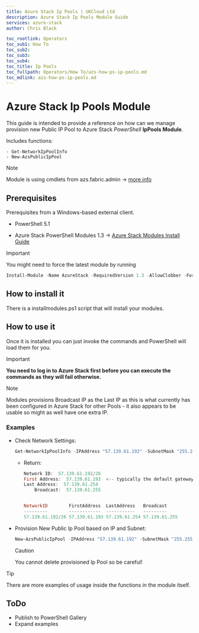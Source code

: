 ```yaml
---
title: Azure Stack Ip Pools | UKCloud Ltd
description: Azure Stack Ip Pools Module Guide
services: azure-stack
author: Chris Black

toc_rootlink: Operators
toc_sub1: How To
toc_sub2:
toc_sub3:
toc_sub4:
toc_title: Ip Pools
toc_fullpath: Operators/How To/azs-how-ps-ip-pools.md
toc_mdlink: azs-how-ps-ip-pools.md
---
```

# Azure Stack Ip Pools Module

This guide is intended to provide a reference on how can we manage provision new Public IP Pool to Azure Stack *PowerShell* **IpPools Module**.

Includes functions:

    - Get-NetworkIpPoolInfo
    - New-AzsPublicIpPool

> [!NOTE]
> Module is using cmdlets from azs.fabric.admin -> [more info](https://docs.microsoft.com/en-gb/powershell/module/azs.fabric.admin/?view=azurestackps-1.3.0)

## Prerequisites

Prerequisites from a Windows-based external client.

* PowerShell 5.1

* Azure Stack PowerShell Modules 1.3 -> [Azure Stack Modules Install Guide](https://github.com/UKCloud/AzureStack/blob/master/operators/powershell/azs-how-ps-configure-powershell-operator.md)

> [!IMPORTANT]
> You might need to force the latest module by running
> ```powershell
> Install-Module -Name AzureStack -RequiredVersion 1.3 -AllowClobber -Force -Verbose
> ```

## How to install it

There is a installmodules.ps1 script that will install your modules.

## How to use it

Once it is installed you can just invoke the commands and PowerShell will load them for you.

> [!IMPORTANT]
> **You need to log in to Azure Stack first before you can execute the commands as they will fail otherwise.**

> [!NOTE]
> Modules provisions Broadcast IP as the Last IP as this is what currently has been configured in Azure Stack for other Pools - it also appears to be usable so might as well have one extra IP.

### Examples

* Check Network Settings:
    ```powershell
    Get-NetworkIpPoolInfo -IPAddress "57.139.61.192" -SubnetMask "255.255.255.192"
    ```

    * Return:
        ```powershell
        Network ID:  57.139.61.192/26
        First Address:  57.139.61.193  <-- typically the default gateway
        Last Address:  57.139.61.254
            Broadcast:  57.139.61.255


        NetworkID        FirstAddress  LastAddress   Broadcast
        ---------        ------------  -----------   ---------
        57.139.61.192/26 57.139.61.193 57.139.61.254 57.139.61.255
        ```

* Provision New Public Ip Pool based on IP and Subnet:
    ```powershell
    New-AzsPublicIpPool -IPAddress "57.139.61.192" -SubnetMask "255.255.255.192" -IPPoolName "PublicIpPoolExtension-1" -Confirm:$false -Force -Verbose
    ```
    > [!CAUTION]
    > You cannot delete provisioned Ip Pool so be careful!

> [!TIP]
> There are more examples of usage inside the functions in the module itself.

## ToDo

* Publish to PowerShell Gallery
* Expand examples